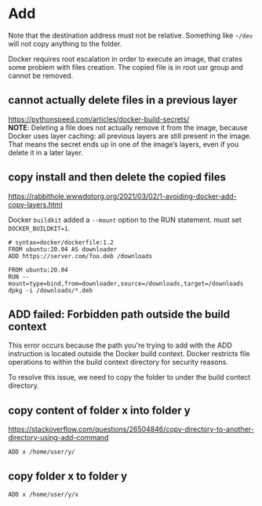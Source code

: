 # Add
Note that the destination address must not be relative. Something like `~/dev` will not copy anything to the folder.

Docker requires root escalation in order to execute an image, that crates some problem with files creation. The copied file is in root usr group and cannot be removed.

## cannot actually delete files in a previous layer
https://pythonspeed.com/articles/docker-build-secrets/ \
**NOTE**: Deleting a file does not actually remove it from the image, because Docker uses layer caching: all previous layers are still present in the image. That means the secret ends up in one of the image’s layers, even if you delete it in a later layer.

## copy install and then delete the copied files
https://rabbithole.wwwdotorg.org/2021/03/02/1-avoiding-docker-add-copy-layers.html

Docker `buildkit` added a `--mount` option to the RUN statement.
must set `DOCKER_BUILDKIT=1`.
```docker
# syntax=docker/dockerfile:1.2
FROM ubuntu:20.04 AS downloader
ADD https://server.com/foo.deb /downloads

FROM ubuntu:20.04
RUN --mount=type=bind,from=downloader,source=/downloads,target=/downloads dpkg -i /downloads/*.deb
```

## ADD failed: Forbidden path outside the build context
This error occurs because the path you're trying to add with the ADD instruction is located outside the Docker build context. 
Docker restricts file operations to within the build context directory for security reasons.

To resolve this issue, we need to copy the folder to under the build contect directory.

## copy content of folder x into folder y
https://stackoverflow.com/questions/26504846/copy-directory-to-another-directory-using-add-command
```sh
ADD x /home/user/y/
```

## copy folder x to folder y
```sh
ADD x /home/user/y/x
```
